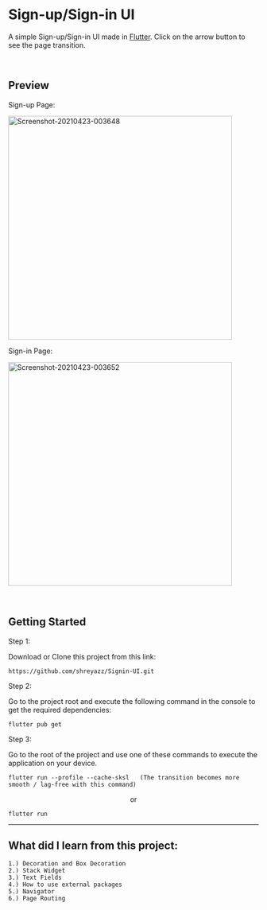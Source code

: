 # Sign-up/Sign-in UI

A simple Sign-up/Sign-in UI made in [Flutter](https://flutter.dev/).
Click on the arrow button to see the page transition.

<br>

## Preview



Sign-up Page:



<a href="https://ibb.co/5nt9QWj"><img height=450 src="https://i.ibb.co/dL1cN0p/Screenshot-20210423-003648.jpg" alt="Screenshot-20210423-003648" border="0"></a>




Sign-in Page:


<a href="https://ibb.co/HdQmR1d"><img  height=450 src="https://i.ibb.co/YZGvJYZ/Screenshot-20210423-003652.jpg" alt="Screenshot-20210423-003652" border="0"></a>



<br>

## Getting Started

Step 1:


Download or Clone this project from this link:


```cli
https://github.com/shreyazz/Signin-UI.git
```

Step 2:


Go to the project root and execute the following command in the console to get the required dependencies:
```cli
flutter pub get 
```

Step 3:


Go to the root of the project and use one of these commands to execute the application on your device.
```cli
flutter run --profile --cache-sksl   (The transition becomes more smooth / lag-free with this command)
```

<p align="center"> or </p>

```cli
flutter run
```
<hr>


## What did I learn from this project:


```cli
1.) Decoration and Box Decoration
2.) Stack Widget
3.) Text Fields
4.) How to use external packages
5.) Navigator
6.) Page Routing
```
